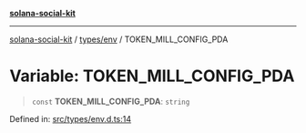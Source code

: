 [**solana-social-kit**](../../../README.md)

***

[solana-social-kit](../../../README.md) / [types/env](../README.md) / TOKEN\_MILL\_CONFIG\_PDA

# Variable: TOKEN\_MILL\_CONFIG\_PDA

> `const` **TOKEN\_MILL\_CONFIG\_PDA**: `string`

Defined in: [src/types/env.d.ts:14](https://github.com/SendArcade/solana-social-starter/blob/98f94bb63d3814df24512365f6ae706d273e698f/src/types/env.d.ts#L14)
